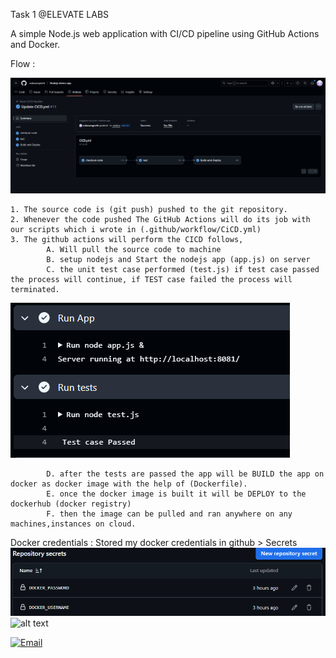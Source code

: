 Task 1 @ELEVATE LABS

A simple Node.js web application with CI/CD pipeline using GitHub Actions and Docker.  




Flow :

![alt text](screenshots/flow.png)
    
    1. The source code is (git push) pushed to the git repository.
    2. Whenever the code pushed The GitHub Actions will do its job with our scripts which i wrote in (.github/workflow/CiCD.yml)
    3. The github actions will perform the CICD follows,
            A. Will pull the source code to machine
            B. setup nodejs and Start the nodejs app (app.js) on server
            C. the unit test case performed (test.js) if test case passed the process will continue, if TEST case failed the process will terminated.

![alt text](screenshots/Tests.png)    
                
            D. after the tests are passed the app will be BUILD the app on docker as docker image with the help of (Dockerfile).
            E. once the docker image is built it will be DEPLOY to the dockerhub (docker registry)
            F. then the image can be pulled and ran anywhere on any machines,instances on cloud.  


Docker credentials :
Stored my docker credentials in github > Secrets
    ![Docker Creds](screenshots/image.png)
![alt text](image.png)



[![Email](https://img.shields.io/badge/Email-subasangeeth07@gmail.com-blue)](mailto:subasangeeth07@gmail.com)

